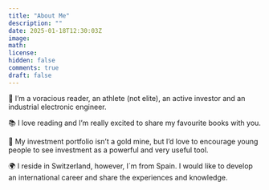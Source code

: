 ```yaml
---
title: "About Me"
description: ""
date: 2025-01-18T12:30:03Z
image: 
math: 
license: 
hidden: false
comments: true
draft: false
---
```

🧒​ I’m a voracious reader, an athlete (not elite), an active investor and an industrial electronic engineer.

📚​ I love reading and I’m really excited to share my favourite books with you.

💸​ My investment portfolio isn’t a gold mine, but I’d love to encourage young people to see investment as a powerful and very useful tool.

🌍​ I reside in Switzerland, however, I´m from Spain. I would like to develop an international career and share the experiences and knowledge.
